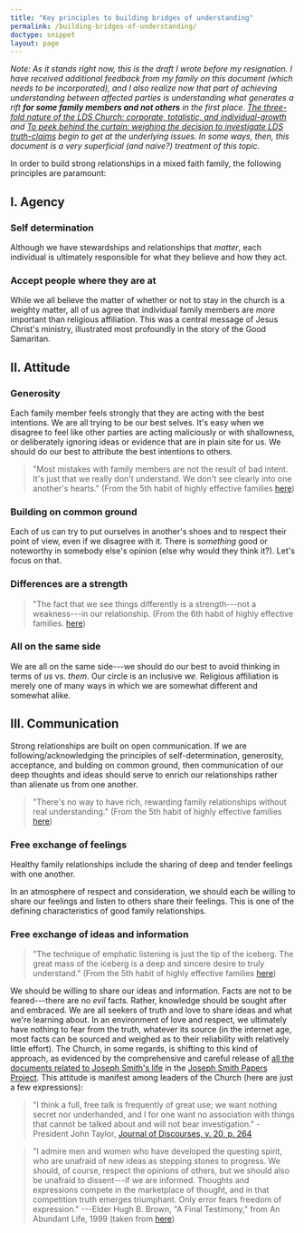 ```yaml
---
title: "Key principles to building bridges of understanding"
permalink: /building-bridges-of-understanding/
doctype: snippet
layout: page
---
```


*Note: As it stands right now, this is the draft I wrote before my resignation.  I have received additional feedback from my family on this document (which needs to be incorporated), and I also realize now that part of achieving understanding between affected parties is understanding what generates a rift **for some family members and not others** in the first place.  [The three-fold nature of the LDS Church: corporate, totalistic, and individual-growth](https://mormonbandwagon.com/bwv549/three-fold-nature-lds-church-corporate-totalistic-individual-growth/) and [To peek behind the curtain: weighing the decision to investigate LDS truth-claims](https://mormonbandwagon.com/bwv549/to-peak-behind-the-curtain/) begin to get at the underlying issues.  In some ways, then, this document is a very superficial (and naive?) treatment of this topic.*

In order to build strong relationships in a mixed faith family, the following principles are paramount:

## I. Agency

### Self determination

Although we have stewardships and relationships that *matter*, each individual is ultimately responsible for what they believe and how they act.

### Accept people where they are at

While we all believe the matter of whether or not to stay in the church is a weighty matter, all of us agree that individual family members are *more* important than religious affiliation.  This was a central message of Jesus Christ's ministry, illustrated most profoundly in the story of the Good Samaritan.

## II. Attitude

### Generosity

Each family member feels strongly that they are acting with the best intentions.  We are all trying to be our best selves.  It's easy when we disagree to feel like other parties are acting maliciously or with shallowness, or deliberately ignoring ideas or evidence that are in plain site for us.  We should do our best to attribute the best intentions to others.

> "Most mistakes with family members are not the result of bad intent.  It's just that we really don't understand.  We don't see clearly into one another's hearts." (From the 5th habit of highly effective families [here](http://www.slideshare.net/mohitsingla/seven-habits-of-highly-effective-families/#32))

### Building on common ground

Each of us can try to put ourselves in another's shoes and to respect their point of view, even if we disagree with it.  There is *something* good or noteworthy in somebody else's opinion (else why would they think it?).  Let's focus on that.

### Differences are a strength

> "The fact that we see things differently is a strength---not a weakness---in our relationship. (From the 6th habit of highly effective families. [here](http://www.slideshare.net/mohitsingla/seven-habits-of-highly-effective-families/#38))

### All on the same side

We are all on the same side---we should do our best to avoid thinking in terms of *us* vs. *them*.  Our circle is an inclusive *we*.  Religious affiliation is merely one of many ways in which we are somewhat different and somewhat alike.

## III. Communication

Strong relationships are built on open communication.  If we are following/acknowledging the principles of self-determination, generosity, acceptance, and bulding on common ground, then communication of our deep thoughts and ideas should serve to enrich our relationships rather than alienate us from one another.

> "There's no way to have rich, rewarding family relationships without real understanding." (From the 5th habit of highly effective families [here](http://www.slideshare.net/mohitsingla/seven-habits-of-highly-effective-families/#31))

### Free exchange of feelings

Healthy family relationships include the sharing of deep and tender feelings with one another.

In an atmosphere of respect and consideration, we should each be willing to share our feelings and listen to others share their feelings.  This is one of the defining characteristics of good family relationships.

### Free exchange of ideas and information

> "The technique of emphatic listening is just the tip of the iceberg.  The great mass of the iceberg is a deep and sincere desire to truly understand."  (From the 5th habit of highly effective families [here](http://www.slideshare.net/mohitsingla/seven-habits-of-highly-effective-families/#35))

We should be willing to share our ideas and information.  Facts are not to be feared---there are no *evil* facts.  Rather, knowledge should be sought after and embraced.  We are all seekers of truth and love to share ideas and what we're learning about.  In an environment of love and respect, we ultimately have nothing to fear from the truth, whatever its source (in the internet age, most facts can be sourced and weighed as to their reliability with relatively little effort).  The Church, in some regards, is shifting to this kind of approach, as evidenced by the comprehensive and careful release of [all the documents related to Joseph Smith's life](http://josephsmithpapers.org/faq) in the [Joseph Smith Papers Project](http://josephsmithpapers.org/).  This attitude is manifest among leaders of the Church (here are just a few expressions):

> "I think a full, free talk is frequently of great use; we want nothing secret nor underhanded, and I for one want no association with things that cannot be talked about and will not bear investigation." - President John Taylor, [Journal of Discourses, v. 20, p. 264](http://jod.mrm.org/20/256)

> "I admire men and women who have developed the questing spirit, who are unafraid of new ideas as stepping stones to progress. We should, of course, respect the opinions of others, but we should also be unafraid to dissent---if we are informed. Thoughts and expressions compete in the marketplace of thought, and in that competition truth emerges triumphant. Only error fears freedom of expression." ---Elder Hugh B. Brown, "A Final Testimony," from An Abundant Life, 1999 (taken from [here](http://ldsthoughtfulquotes.blogspot.com/2014/01/i-admire-men-and-women-who-have.html))
